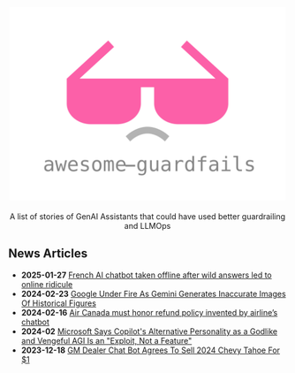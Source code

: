 <div align="center">
	<img width="500" height="350" src="media/awesome-guardfails-logo.svg" alt="Awesome Guardfails Logo">
	<br>
  <br>
</div>
<div align="center">
A list of stories of GenAI Assistants that could have used better guardrailing and LLMOps
</div>

## News Articles
* **2025-01-27** [French AI chatbot taken offline after wild answers led to online ridicule](https://www.msn.com/en-us/technology/artificial-intelligence/french-ai-chatbot-taken-offline-after-wild-answers-led-to-online-ridicule/ar-AA1xWGSX)
* **2024-02-23** [Google Under Fire As Gemini Generates Inaccurate Images Of Historical Figures](https://www.nasdaq.com/articles/google-under-fire-as-gemini-generates-inaccurate-images-of-historical-figures)
* **2024-02-16** [Air Canada must honor refund policy invented by airline’s chatbot](https://arstechnica.com/tech-policy/2024/02/air-canada-must-honor-refund-policy-invented-by-airlines-chatbot/)
* **2024-02** [Microsoft Says Copilot's Alternative Personality as a Godlike and Vengeful AGI Is an "Exploit, Not a Feature"](https://www.msn.com/en-us/news/technology/microsoft-says-copilot-s-alternative-personality-as-a-godlike-and-vengeful-agi-is-an-exploit-not-a-feature/ar-BB1j7oLd)
* **2023-12-18** [GM Dealer Chat Bot Agrees To Sell 2024 Chevy Tahoe For $1](https://gmauthority.com/blog/2023/12/gm-dealer-chat-bot-agrees-to-sell-2024-chevy-tahoe-for-1/)
